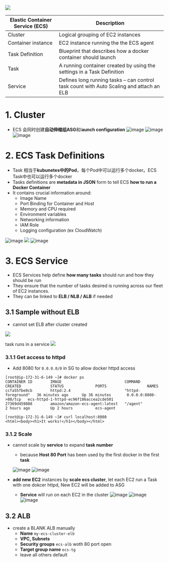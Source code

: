 
![](http://ws1.sinaimg.cn/large/006gDTsUgy1g6fh22582lj30ks088mxh.jpg)


|Elastic Container Service (ECS)| Description|
|-|-|
|Cluster| Logical grouping of EC2 instances|
|Container instance| EC2 instance running the the ECS agent|
|Task Definition| Blueprint that describes how a docker container should launch|
|Task| A running container created by using the settings in a Task Definition|
|Service| Defines long running tasks – can control task count with Auto Scaling and attach an ELB|

# 1. Cluster

- ECS 会同时创建**自动伸缩组ASG**和l**aunch configuration**
  ![image](http://ws4.sinaimg.cn/large/006gDTsUgy1g6gbk6n5v1j311y0dbt9s.jpg)
  ![image](http://wx4.sinaimg.cn/large/006gDTsUgy1g6gbq5nafcj311y0hkq4t.jpg)
  ![image](http://ws1.sinaimg.cn/large/006gDTsUgy1g6gc0n0wvdj30z108aab3.jpg)


# 2. ECS Task Definitions
- Task 相当于**kubunetes中的Pod**，每个Pod中可以运行多个docker。ECS Task中也可以运行多个docker
- Tasks definitions are **metadata in JSON** form to tell ECS **how to run a Docker Container**
- It contains crucial information around:
  - Image Name
  - Port Binding for Container and Host
  - Memory and CPU required
  - Environment variables
  - Networking information
  - IAM Role
  - Logging configuration (ex CloudWatch)

![image](http://ws3.sinaimg.cn/large/006gDTsUgy1g6gbulsr1gj311i0c13zs.jpg)
![](http://ws4.sinaimg.cn/large/006gDTsUgy1g6gccam655j311y1vpgqv.jpg)
![image](http://wx4.sinaimg.cn/large/006gDTsUgy1g6gc4dfp2aj311y0lcq50.jpg)


# 3. ECS Service
- ECS Services help define **how many tasks** should run and how they should be run
- They ensure that the number of tasks desired is running across our fleet of EC2 instances.
- They can be linked to **ELB / NLB / ALB** if needed

## 3.1 Sample without ELB
- cannot set ELB after cluster created

![](http://wx3.sinaimg.cn/large/006gDTsUgy1g6gdehulhcj30zm18341r.jpg)

task runs in a service 
![](http://wx3.sinaimg.cn/large/006gDTsUgy1g6gghs4gn9j30z40xujtw.jpg)

### 3.1.1 Get access to httpd 
- Add 8080 for `0.0.0.0/0` in SG to allow docker httpd access

```
[root@ip-172-31-6-149 ~]# docker ps
CONTAINER ID        IMAGE                            COMMAND              CREATED             STATUS              PORTS                  NAMES
ccfa55fbe8cb        httpd:2.4                        "httpd-foreground"   36 minutes ago      Up 36 minutes       0.0.0.0:8080->80/tcp   ecs-httpd-1-httpd-ec96f186accea2cde501
27369d459888        amazon/amazon-ecs-agent:latest   "/agent"             2 hours ago         Up 2 hours          ecs-agent

[root@ip-172-31-6-149 ~]# curl localhost:8080
<html><body><h1>It works!</h1></body></html>
```

### 3.1.2 Scale
- cannot scale by **service** to expand **task number**
  - because **Host 80 Port** has been used by the first docker in the first **task**
  
  ![image](http://ws4.sinaimg.cn/large/006gDTsUgy1g6gekvytsxj30tz06jaau.jpg)
  ![image](http://wx1.sinaimg.cn/large/006gDTsUgy1g6gelyopqfj30u30bc75l.jpg)

- **add new EC2** instances by **scale ecs cluster**, let each EC2 run a Task with one dokcer httpd,  New EC2 will be added to ASG
  - **Service** will run on each EC2 in the cluster
  ![image](http://wx3.sinaimg.cn/large/006gDTsUgy1g6geq7hfzyj311y0jo41g.jpg)
  ![image](http://wx4.sinaimg.cn/large/006gDTsUgy1g6geub6rj4j30tz094t9v.jpg)
  ![image](http://wx3.sinaimg.cn/large/006gDTsUgy1g6ggk0s394j310h0fgdhh.jpg)



## 3.2 ALB


- create a BLANK ALB manually
  - **Name**	``my-ecs-cluster-elb``
  - **VPC, Subnets**	
  - **Security groups**	``ecs-alb`` woth 80 port open
  - **Target group name**	``ecs-tg``
  - leave all others default














































































































































